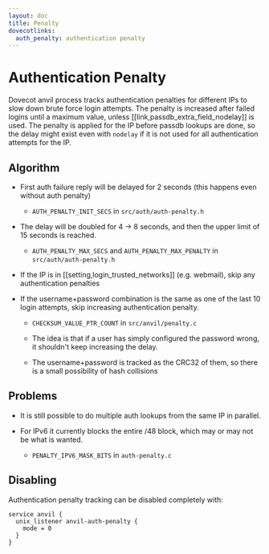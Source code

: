 ```yaml
---
layout: doc
title: Penalty
dovecotlinks:
  auth_penalty: authentication penalty
---
```


# Authentication Penalty

Dovecot anvil process tracks authentication penalties for different IPs
to slow down brute force login attempts. The penalty is increased after failed
logins until a maximum value, unless [[link,passdb_extra_field_nodelay]] is
used. The penalty is applied for the IP before passdb lookups are done, so
the delay might exist even with `nodelay` if it is not used for all
authentication attempts for the IP.

## Algorithm

- First auth failure reply will be delayed for 2 seconds (this happens
  even without auth penalty)

  - `AUTH_PENALTY_INIT_SECS` in `src/auth/auth-penalty.h`

- The delay will be doubled for 4 -> 8 seconds, and then the upper
  limit of 15 seconds is reached.

  - `AUTH_PENALTY_MAX_SECS` and `AUTH_PENALTY_MAX_PENALTY` in
    `src/auth/auth-penalty.h`

- If the IP is in [[setting,login_trusted_networks]] (e.g. webmail), skip any
  authentication penalties

- If the username+password combination is the same as one of the last
  10 login attempts, skip increasing authentication penalty.

  - `CHECKSUM_VALUE_PTR_COUNT` in `src/anvil/penalty.c`

  - The idea is that if a user has simply configured the password
    wrong, it shouldn't keep increasing the delay.

  - The username+password is tracked as the CRC32 of them, so there is
    a small possibility of hash collisions

## Problems

- It is still possible to do multiple auth lookups from the same IP in
  parallel.

- For IPv6 it currently blocks the entire /48 block, which may or may
  not be what is wanted.

  - `PENALTY_IPV6_MASK_BITS` in `auth-penalty.c`

## Disabling

Authentication penalty tracking can be disabled completely with:

```[dovecot.conf]
service anvil {
  unix_listener anvil-auth-penalty {
    mode = 0
  }
}
```
